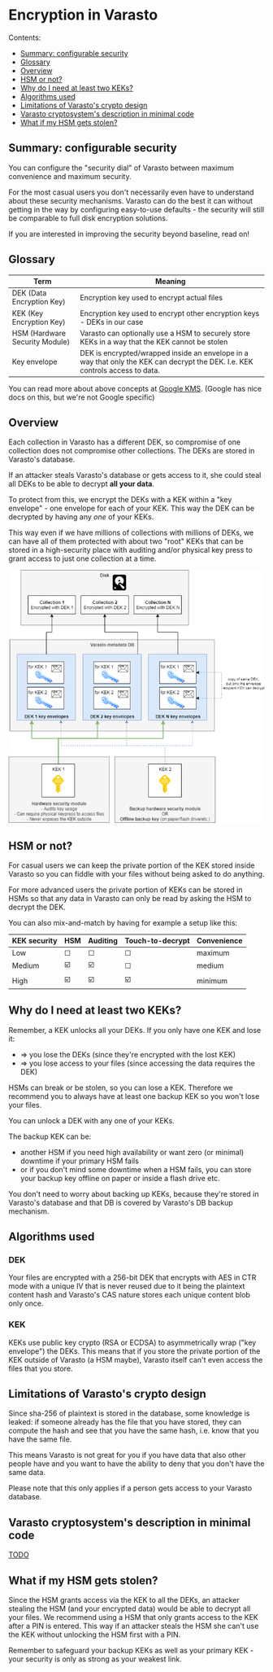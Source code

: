 Encryption in Varasto
=====================

Contents:

- [Summary: configurable security](#summary-configurable-security)
- [Glossary](#glossary)
- [Overview](#overview)
- [HSM or not?](#hsm-or-not)
- [Why do I need at least two KEKs?](#why-do-i-need-at-least-two-keks)
- [Algorithms used](#algorithms-used)
- [Limitations of Varasto's crypto design](#limitations-of-varasto-s-crypto-design)
- [Varasto cryptosystem's description in minimal code](#varasto-cryptosystem-s-description-in-minimal-code)
- [What if my HSM gets stolen?](#what-if-my-hsm-gets-stolen)


Summary: configurable security
------------------------------

You can configure the "security dial" of Varasto between maximum convenience and maximum security.

For the most casual users you don't necessarily even have to understand about these security
mechanisms. Varasto can do the best it can without getting in the way by configuring
easy-to-use defaults - the security will still be comparable to full disk encryption solutions.

If you are interested in improving the security beyond baseline, read on!


Glossary
--------

| Term                           | Meaning |
|--------------------------------|---------|
| DEK (Data Encryption Key)      | Encryption key used to encrypt actual files |
| KEK (Key Encryption Key)       | Encryption key used to encrypt other encryption keys - DEKs in our case |
| HSM (Hardware Security Module) | Varasto can optionally use a HSM to securely store KEKs in a way that the KEK cannot be stolen |
| Key envelope                   | DEK is encrypted/wrapped inside an envelope in a way that only the KEK can decrypt the DEK. I.e. KEK controls access to data. |

You can read more about above concepts at
[Google KMS](https://cloud.google.com/kms/docs/envelope-encryption). (Google has nice docs
on this, but we're not Google specific)


Overview
--------

Each collection in Varasto has a different DEK, so compromise of one collection does not
compromise other collections. The DEKs are stored in Varasto's database.

If an attacker steals Varasto's database or gets access to it, she could steal all DEKs to
be able to decrypt **all your data**.

To protect from this, we encrypt the DEKs with a KEK within a "key envelope" - one envelope
for each of your KEK. This way the DEK can be decrypted by having any *one* of your KEKs.

This way even if we have millions of collections with millions of DEKs, we can have all of
them protected with about two "root" KEKs that can be stored in a high-security place with
auditing and/or physical key press to grant access to just one collection at a time.

![Diagram](key-encryption-keys.png)


HSM or not?
-----------

For casual users we can keep the private portion of the KEK stored inside Varasto so you
can fiddle with your files without being asked to do anything.  

For more advanced users the private portion of KEKs can be stored in HSMs so that any data
in Varasto can only be read by asking the HSM to decrypt the DEK.

You can also mix-and-match by having for example a setup like this:

| KEK security | HSM | Auditing | Touch-to-decrypt | Convenience |
|--------------|-----|----------|------------------|-------------|
| Low          | ☐  | ☐       | ☐               | maximum     |
| Medium       | ☑️ | ☑️      | ☐               | medium      |
| High         | ☑️ | ☑️      | ☑️              | minimum     |


Why do I need at least two KEKs?
--------------------------------

Remember, a KEK unlocks all your DEKs. If you only have one KEK and lose it:

- => you lose the DEKs (since they're encrypted with the lost KEK)
- => you lose access to your files (since accessing the data requires the DEK)

HSMs can break or be stolen, so you can lose a KEK. Therefore we recommend you to always
have at least one backup KEK so you won't lose your files.

You can unlock a DEK with any one of your KEKs.

The backup KEK can be:

- another HSM if you need high availability or want zero (or minimal) downtime if your primary HSM fails
- or if you don't mind some downtime when a HSM fails, you can store your backup key offline on paper or inside a flash drive etc.

You don't need to worry about backing up KEKs, because they're stored in Varasto's database
and that DB is covered by Varasto's DB backup mechanism.


Algorithms used
---------------

### DEK

Your files are encrypted with a 256-bit DEK that encrypts with AES in CTR mode with a
unique IV that is never reused due to it being the plaintext content hash and Varasto's CAS
nature stores each unique content blob only once.

### KEK

KEKs use public key crypto (RSA or ECDSA) to asymmetrically wrap ("key envelope") the DEKs.
This means that if you store the private portion of the KEK outside of Varasto (a HSM maybe),
Varasto itself can't even access the files that you store.


Limitations of Varasto's crypto design
--------------------------------------

Since sha-256 of plaintext is stored in the database, some knowledge is leaked: if someone
already has the file that you have stored, they can compute the hash and see that you have
the same hash, i.e. know that you have the same file.

This means Varasto is not great for you if you have data that also other people have and
you want to have the ability to deny that you don't have the same data.

Please note that this only applies if a person gets access to your Varasto database.


Varasto cryptosystem's description in minimal code
--------------------------------------------------

[TODO](https://github.com/function61/varasto/issues/134)


What if my HSM gets stolen?
---------------------------

Since the HSM grants access via the KEK to all the DEKs, an attacker stealing the HSM
(and your encrypted data) would be able to decrypt all your files. We recommend using a HSM
that only grants access to the KEK after a PIN is entered. This way if an attacker steals
the HSM she can't use the KEK without unlocking the HSM first with a PIN.

Remember to safeguard your backup KEKs as well as your primary KEK - your security is only
as strong as your weakest link.
